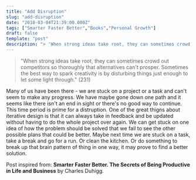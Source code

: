 ```yaml
---
title: "Add Disruption"
slug: "add-disruption"
date: "2018-03-04T21:39:00.000Z"
tags: ["Smarter Faster Better","Books","Personal Growth"]
draft: false
template: "post"
description: "> 'When strong ideas take root, they can sometimes crowd out competitors so thoroughly that alternatives can't prosper. Sometimes the best way to spark creativity is by disturbing things just enough..."
---
```


> "When strong ideas take root, they can sometimes crowd out competitors so thoroughly that alternatives can't prosper. Sometimes the best way to spark creativity is by disturbing things just enough to let some light through." (231)

Many of us have been there - we are stuck on a project or a task and can't seem to make any progress. We have maybe gone down one path and it seems like there isn't an end in sight or there's no good way to continue. This time period is prime for a distruption. One of the great thigns about iterative design is that it can always take in feedback and be updated without having to do the whole project over again. We can get stuck on one idea of how the problem should be solved that we fail to see the other possible plans that could be better. Maybe next time we are stuck on a task, take a break and go for a run. Or clean the kitchen. Or do something to break up that brain pattern of thing in one way, it may prove to find a better solution.

Post inspired from: **Smarter Faster Better. The Secrets of Being Productive in Life and Business** by Charles Duhigg.
